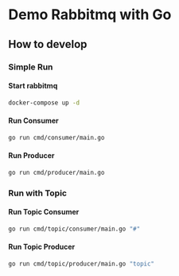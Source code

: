 # Demo Rabbitmq with Go

## How to develop

### Simple Run

#### Start rabbitmq

```bash
docker-compose up -d
```

#### Run Consumer

```bash
go run cmd/consumer/main.go
```

#### Run Producer

```bash
go run cmd/producer/main.go
```

### Run with Topic

#### Run Topic Consumer

```bash
go run cmd/topic/consumer/main.go "#"
```

#### Run Topic Producer

```bash
go run cmd/topic/producer/main.go "topic"
```